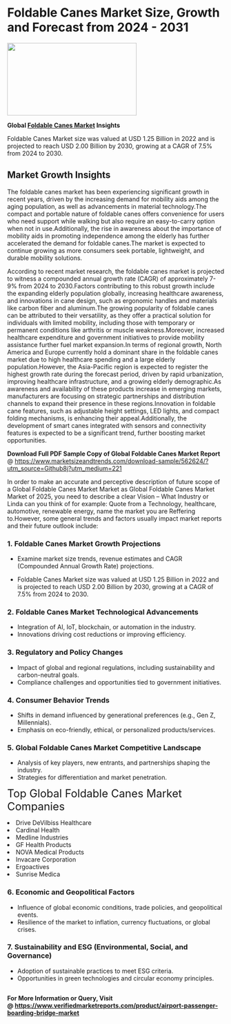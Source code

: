 <H1>Foldable Canes Market Size, Growth and Forecast from 2024 - 2031</H1><img class="aligncenter size-medium wp-image-584254" src="https://thirdeyenews.in/wp-content/uploads/2024/09/Global-Market-Research-300x168.jpeg" alt="" width="300" height="168" /><p><strong>Global&nbsp;<a href="https://www.marketsizeandtrends.com/download-sample/562624/?utm_source=Github8j?utm_medium=221">Foldable Canes Market</a> Insights</strong></p><p>Foldable Canes Market size was valued at USD 1.25 Billion in 2022 and is projected to reach USD 2.00 Billion by 2030, growing at a CAGR of 7.5% from 2024 to 2030.</p><p><h2>Market Growth Insights</h2> <p>The foldable canes market has been experiencing significant growth in recent years, driven by the increasing demand for mobility aids among the aging population, as well as advancements in material technology.The compact and portable nature of foldable canes offers convenience for users who need support while walking but also require an easy-to-carry option when not in use.Additionally, the rise in awareness about the importance of mobility aids in promoting independence among the elderly has further accelerated the demand for foldable canes.The market is expected to continue growing as more consumers seek portable, lightweight, and durable mobility solutions.</p> <p>According to recent market research, the foldable canes market is projected to witness a compounded annual growth rate (CAGR) of approximately 7-9% from 2024 to 2030.Factors contributing to this robust growth include the expanding elderly population globally, increasing healthcare awareness, and innovations in cane design, such as ergonomic handles and materials like carbon fiber and aluminum.The growing popularity of foldable canes can be attributed to their versatility, as they offer a practical solution for individuals with limited mobility, including those with temporary or permanent conditions like arthritis or muscle weakness.Moreover, increased healthcare expenditure and government initiatives to provide mobility assistance further fuel market expansion.In terms of regional growth, North America and Europe currently hold a dominant share in the foldable canes market due to high healthcare spending and a large elderly population.However, the Asia-Pacific region is expected to register the highest growth rate during the forecast period, driven by rapid urbanization, improving healthcare infrastructure, and a growing elderly demographic.As awareness and availability of these products increase in emerging markets, manufacturers are focusing on strategic partnerships and distribution channels to expand their presence in these regions.Innovation in foldable cane features, such as adjustable height settings, LED lights, and compact folding mechanisms, is enhancing their appeal.Additionally, the development of smart canes integrated with sensors and connectivity features is expected to be a significant trend, further boosting market opportunities.<p><span class=""><strong>Download Full PDF Sample Copy of Global Foldable Canes Market Report</strong> @ <a href="https://www.marketsizeandtrends.com/download-sample/562624/?utm_source=Github8j?utm_medium=221" target="_blank">https://www.marketsizeandtrends.com/download-sample/562624/?utm_source=Github8j?utm_medium=221</a></span></p><p>In order to make an accurate and perceptive description of future scope of a Global&nbsp;Foldable Canes Market Market as Global&nbsp;Foldable Canes Market Market of 2025, you need to describe a clear Vision &ndash; What Industry or Linda can you think of for example: Quote from a Technology, healthcare, automotive, renewable energy, name the market you are Reffering to.However, some general trends and factors usually impact market reports and their future outlook include:</p><h3>1.&nbsp;<strong>Foldable Canes Market Growth Projections</strong></h3><ul><li>Examine market size trends, revenue estimates and CAGR (Compounded Annual Growth Rate) projections.</li><li><p>Foldable Canes Market size was valued at USD 1.25 Billion in 2022 and is projected to reach USD 2.00 Billion by 2030, growing at a CAGR of 7.5% from 2024 to 2030.</p></li></ul><h3>2.&nbsp;<strong>Foldable Canes Market Technological Advancements</strong></h3><ul><li>Integration of AI, IoT, blockchain, or automation in the industry.</li><li>Innovations driving cost reductions or improving efficiency.</li></ul><h3>3.&nbsp;<strong>Regulatory and Policy Changes</strong></h3><ul><li>Impact of global and regional regulations, including sustainability and carbon-neutral goals.</li><li>Compliance challenges and opportunities tied to government initiatives.</li></ul><h3>4.&nbsp;<strong>Consumer Behavior Trends</strong></h3><ul><li>Shifts in demand influenced by generational preferences (e.g., Gen Z, Millennials).</li><li>Emphasis on eco-friendly, ethical, or personalized products/services.</li></ul><h3>5.&nbsp;<strong>Global Foldable Canes Market Competitive Landscape</strong></h3><ul><li>Analysis of key players, new entrants, and partnerships shaping the industry.</li><li>Strategies for differentiation and market penetration.</li></ul><p data-pm-slice="1 1 []"><span style="color: inherit; font-family: inherit; font-size: 25px;">Top Global Foldable Canes Market Companies</span></p><div class="" data-test-id=""><p><li>Drive DeVilbiss Healthcare</li><li> Cardinal Health</li><li> Medline Industries</li><li> GF Health Products</li><li> NOVA Medical Products</li><li> Invacare Corporation</li><li> Ergoactives</li><li> Sunrise Medica</li></p></div><h3>6.&nbsp;<strong>Economic and Geopolitical Factors</strong></h3><ul><li>Influence of global economic conditions, trade policies, and geopolitical events.</li><li>Resilience of the market to inflation, currency fluctuations, or global crises.</li></ul><h3>7.&nbsp;<strong>Sustainability and ESG (Environmental, Social, and Governance)</strong></h3><ul><li>Adoption of sustainable practices to meet ESG criteria.</li><li>Opportunities in green technologies and circular economy principles.</li></ul><h2><strong style="font-size: 14px;">For More Information or Query, Visit @&nbsp;</strong><a style="background-color: #ffffff; font-size: 14px;" href="https://www.marketsizeandtrends.com/report/foldable-canes-market/" target="_blank">https://www.verifiedmarketreports.com/product/airport-passenger-boarding-bridge-market</a></h2>